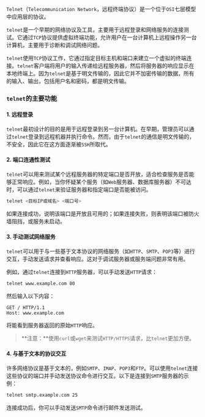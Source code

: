 `Telnet`（`Telecommunication Network`，远程终端协议）是一个位于`OSI`七层模型中应用层的协议。

`telnet`是一个早期的网络协议及工具，主要用于远程登录和网络服务的连接测试。它通过`TCP`协议提供虚拟终端功能，允许用户在一台计算机上远程操作另一台计算机，主要用于诊断和调试网络问题。

`telnet`使用`TCP`协议工作，它通过指定目标主机和端口来建立一个虚拟的终端连接。`telnet`客户端将用户的输入传递给远程服务器，然后将服务器的响应显示在本地终端上。因为`telnet`是基于明文传输的，因此它并不加密传输的数据，所有的输入、输出，包括用户名和密码，都是明文传输。

### `telnet`的主要功能

#### 1. 远程登录

`telnet`最初设计的目的是用于远程登录到另一台计算机。在早期，管理员可以通过`telnet`登录到远程机器并执行命令。然而，由于`telnet`的通信是明文传输的，不安全，因此它在这方面逐渐被`SSH`所取代。

#### 2. 端口连通性测试

`telnet`可以用来测试某个远程服务器的特定端口是否开放，适合检查服务是否能够正常响应。例如，当你怀疑某个服务（如`Web`服务器、数据库服务器）不可达时，可以通过`telnet`来验证服务器和指定端口是否能被访问。

```sh
telnet <目标IP或域名> <端口号>
```

如果连接成功，说明该端口是开放且可用的；如果连接失败，则表明该端口被防火墙阻挡，或服务未启动。

#### 3. 手动测试网络服务

`telnet`可以用于与一些基于文本协议的网络服务（如`HTTP`、`SMTP`、`POP3`等）进行交互，手动发送请求并查看响应。这对于调试服务器或服务端问题非常有用。

例如，通过`telnet`连接到`HTTP`服务器，可以手动发送`HTTP`请求：

```sh
telnet www.example.com 80
```

然后输入以下内容：

```
GET / HTTP/1.1
Host: www.example.com
```

将能看到服务器返回的原始`HTTP`响应。

> **注意：**使用`curl`或`wget`来测试`HTTP/HTTPS`请求，比`telnet`更加方便。

#### 4. 与基于文本的协议交互

许多网络协议是基于文本的，例如`SMTP`、`IMAP`、`POP3`和`FTP`。可以使用`telnet`连接这些协议的端口并手动发送协议命令进行交互。以下是连接到`SMTP`服务器的示例：

```sh
telnet smtp.example.com 25
```

连接成功后，你可以手动发送`SMTP`命令进行邮件发送测试。